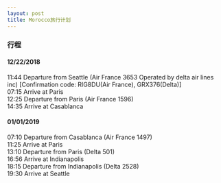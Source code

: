 ```yaml
---
layout: post
title: Morocco旅行计划
---
```


### 行程

#### 12/22/2018
11:44	Departure from Seattle (Air France 3653 Operated by delta air lines inc) [Confirmation code: RIG8DU(Air France), GRX376(Delta)]  
07:15	Arrive at Paris  
12:25	Departure from Paris (Air France 1596)  
14:35	Arrive at Casablanca  

#### 01/01/2019
07:10	Departure from Casablanca (Air France 1497)  
11:25	Arrive at Paris  
13:10	Departure from Paris (Delta 501)  
16:56	Arrive at Indianapolis  
18:15	Departure from Indianapolis (Delta 2528)  
19:30	Arrive at Seattle  